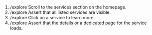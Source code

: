 1. /explore Scroll to the services section on the homepage.
2. /explore Assert that all listed services are visible.
3. /explore Click on a service to learn more.
4. /explore Assert that the details or a dedicated page for the service loads.